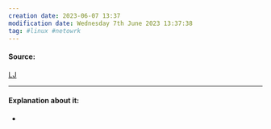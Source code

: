 ```yaml
---
creation date: 2023-06-07 13:37
modification date: Wednesday 7th June 2023 13:37:38
tag: #linux #netowrk
---
```


#### Source:
[LJ](https://linuxjourney.com/lesson/simple-http-server)

--------------------------------------

#### Explanation about it:

* 